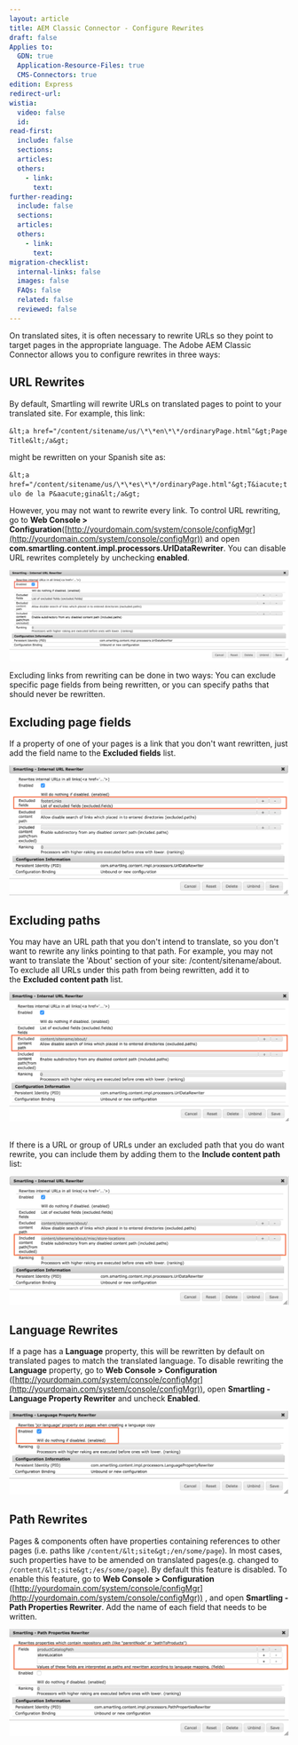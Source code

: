 ```yaml
---
layout: article
title: AEM Classic Connector - Configure Rewrites
draft: false
Applies to:
  GDN: true
  Application-Resource-Files: true
  CMS-Connectors: true
edition: Express
redirect-url:
wistia:
  video: false
  id:
read-first:
  include: false
  sections:
  articles:
  others:
    - link:
      text:
further-reading:
  include: false
  sections:
  articles:
  others:
    - link:
      text:
migration-checklist:
  internal-links: false
  images: false
  FAQs: false
  related: false
  reviewed: false
---
```



On translated sites, it is often necessary to rewrite URLs so they point to target pages in the appropriate language. The Adobe AEM Classic Connector allows you to configure rewrites in three ways:

## URL Rewrites

By default, Smartling will rewrite URLs on translated pages to point to your translated site. For example, this link:

`&lt;a href="/content/sitename/us/\*\*en\*\*/ordinaryPage.html"&gt;Page Title&lt;/a&gt;`

might be rewritten on your Spanish site as:

`&lt;a href="/content/sitename/us/\*\*es\*\*/ordinaryPage.html"&gt;T&iacute;tulo de la P&aacute;gina&lt;/a&gt;`

However, you may not want to rewrite every link. To control URL rewriting, go to **Web Console &gt; Configuration**([http://yourdomain.com/system/console/configMgr](http://yourdomain.com/system/console/configMgr)) and open **com.smartling.content.impl.processors.UrlDataRewriter**. You can disable URL rewrites completely by unchecking **enabled**.

![](/uploads/versions/adobe_experience_manager_web_console_-_configuration---x----2292-752x---.png)

Excluding links from rewriting can be done in two ways: You can exclude specific page fields from being rewritten, or you can specify paths that should never be rewritten.

## Excluding page fields

If a property of one of your pages is a link that you don't want rewritten, just add the field name to the **Excluded fields** list.

![](/uploads/versions/adobe_experience_manager_web_console_-_configuration-1---x----1618-752x---.png)

## Excluding paths

You may have an URL path that you don't intend to translate, so you don't want to rewrite any links pointing to that path. For example, you may not want to translate the 'About' section of your site: /content/sitename/about. To exclude all URLs under this path from being rewritten, add it to the&nbsp;**Excluded content path** list.

![](/uploads/versions/adobe_experience_manager_web_console_-_configuration-2---x----1602-740x---.png)

<br>If there is a URL or group of URLs under an excluded path that you do want rewrite, you can include them by adding them to the&nbsp;**Include content path** list:

![](/uploads/versions/adobe_experience_manager_web_console_-_configuration-3---x----1622-748x---.png)

## Language Rewrites

If a page has a **Language** property, this will be rewritten by default on translated pages to match the translated language. To disable rewriting the **Language** property, go to **Web Console &gt; Configuration** ([http://yourdomain.com/system/console/configMgr](http://yourdomain.com/system/console/configMgr)), open **Smartling - Language Property Rewriter** and uncheck **Enabled**.

![](/uploads/versions/adobe_experience_manager_web_console_-_configuration-4---x----1614-484x---.png)

## Path Rewrites

Pages & components often have properties containing references to other pages (i.e. paths like `/content/&lt;site&gt;/en/some/page`). In most cases, such properties have to be amended on translated pages(e.g. changed to `/content/&lt;site&gt;/es/some/page`). By default this feature is disabled. To enable this feature, go to **Web Console &gt; Configuration** ([http://yourdomain.com/system/console/configMgr](http://yourdomain.com/system/console/configMgr)) , and open **Smartling - Path Properties Rewriter**. Add the name of each field that needs to be written.

![](/uploads/versions/adobe_experience_manager_web_console_-_configuration-5---x----1612-618x---.png)